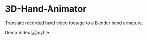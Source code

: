 # 3D-Hand-Animator
Translate recorded hand video footage to a Blender hand armature.

Demo Video
![myfile](https://imgur.com/a/8YMU4yw)
